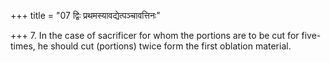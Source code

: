 +++
title = "07 द्विः प्रथमस्यावद्येत्पञ्चावत्तिनः"

+++
7. In the case of sacrificer for whom the portions are to be cut for five-times, he should cut (portions) twice form the first oblation material.
